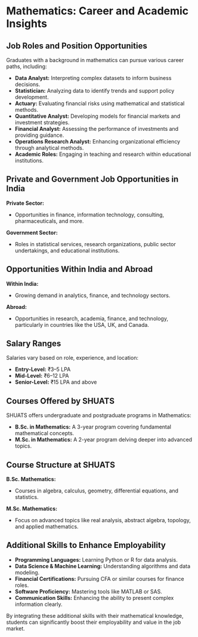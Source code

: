 # Mathematics: Career and Academic Insights

## Job Roles and Position Opportunities

Graduates with a background in mathematics can pursue various career paths, including:

- **Data Analyst:** Interpreting complex datasets to inform business decisions.
- **Statistician:** Analyzing data to identify trends and support policy development.
- **Actuary:** Evaluating financial risks using mathematical and statistical methods.
- **Quantitative Analyst:** Developing models for financial markets and investment strategies.
- **Financial Analyst:** Assessing the performance of investments and providing guidance.
- **Operations Research Analyst:** Enhancing organizational efficiency through analytical methods.
- **Academic Roles:** Engaging in teaching and research within educational institutions.

## Private and Government Job Opportunities in India

**Private Sector:**

- Opportunities in finance, information technology, consulting, pharmaceuticals, and more.

**Government Sector:**

- Roles in statistical services, research organizations, public sector undertakings, and educational institutions.

## Opportunities Within India and Abroad

**Within India:**

- Growing demand in analytics, finance, and technology sectors.

**Abroad:**

- Opportunities in research, academia, finance, and technology, particularly in countries like the USA, UK, and Canada.

## Salary Ranges

Salaries vary based on role, experience, and location:

- **Entry-Level:** ₹3–5 LPA
- **Mid-Level:** ₹6–12 LPA
- **Senior-Level:** ₹15 LPA and above

## Courses Offered by SHUATS

SHUATS offers undergraduate and postgraduate programs in Mathematics:

- **B.Sc. in Mathematics:** A 3-year program covering fundamental mathematical concepts.
- **M.Sc. in Mathematics:** A 2-year program delving deeper into advanced topics.

## Course Structure at SHUATS

**B.Sc. Mathematics:**

- Courses in algebra, calculus, geometry, differential equations, and statistics.

**M.Sc. Mathematics:**

- Focus on advanced topics like real analysis, abstract algebra, topology, and applied mathematics.

## Additional Skills to Enhance Employability

- **Programming Languages:** Learning Python or R for data analysis.
- **Data Science & Machine Learning:** Understanding algorithms and data modeling.
- **Financial Certifications:** Pursuing CFA or similar courses for finance roles.
- **Software Proficiency:** Mastering tools like MATLAB or SAS.
- **Communication Skills:** Enhancing the ability to present complex information clearly.

By integrating these additional skills with their mathematical knowledge, students can significantly boost their employability and value in the job market.
